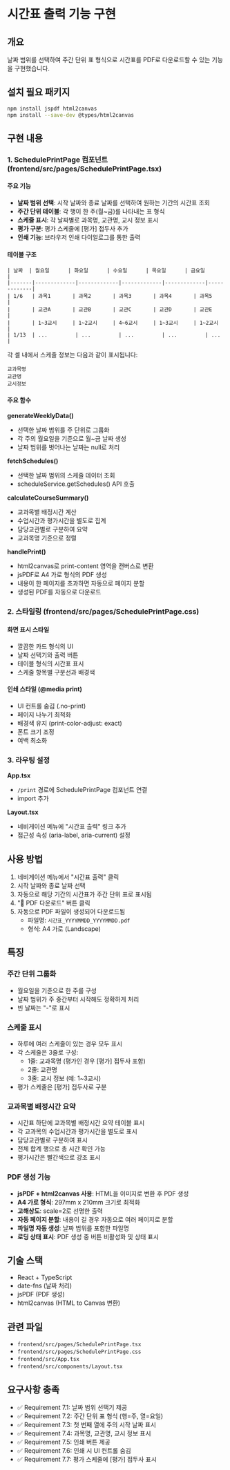 # 시간표 출력 기능 구현

## 개요
날짜 범위를 선택하여 주간 단위 표 형식으로 시간표를 PDF로 다운로드할 수 있는 기능을 구현했습니다.

## 설치 필요 패키지
```bash
npm install jspdf html2canvas
npm install --save-dev @types/html2canvas
```

## 구현 내용

### 1. SchedulePrintPage 컴포넌트 (frontend/src/pages/SchedulePrintPage.tsx)

#### 주요 기능
- **날짜 범위 선택**: 시작 날짜와 종료 날짜를 선택하여 원하는 기간의 시간표 조회
- **주간 단위 테이블**: 각 행이 한 주(월~금)를 나타내는 표 형식
- **스케줄 표시**: 각 날짜별로 과목명, 교관명, 교시 정보 표시
- **평가 구분**: 평가 스케줄에 [평가] 접두사 추가
- **인쇄 기능**: 브라우저 인쇄 다이얼로그를 통한 출력

#### 테이블 구조
```
| 날짜  | 월요일      | 화요일      | 수요일      | 목요일      | 금요일      |
|-------|-------------|-------------|-------------|-------------|-------------|
| 1/6   | 과목1       | 과목2       | 과목3       | 과목4       | 과목5       |
|       | 교관A       | 교관B       | 교관C       | 교관D       | 교관E       |
|       | 1~3교시     | 1~2교시     | 4~6교시     | 1~3교시     | 1~2교시     |
| 1/13  | ...         | ...         | ...         | ...         | ...         |
```

각 셀 내에서 스케줄 정보는 다음과 같이 표시됩니다:
```
교과목명
교관명
교시정보
```

#### 주요 함수

**generateWeeklyData()**
- 선택한 날짜 범위를 주 단위로 그룹화
- 각 주의 월요일을 기준으로 월~금 날짜 생성
- 날짜 범위를 벗어나는 날짜는 null로 처리

**fetchSchedules()**
- 선택한 날짜 범위의 스케줄 데이터 조회
- scheduleService.getSchedules() API 호출

**calculateCourseSummary()**
- 교과목별 배정시간 계산
- 수업시간과 평가시간을 별도로 집계
- 담당교관별로 구분하여 요약
- 교과목명 기준으로 정렬

**handlePrint()**
- html2canvas로 print-content 영역을 캔버스로 변환
- jsPDF로 A4 가로 형식의 PDF 생성
- 내용이 한 페이지를 초과하면 자동으로 페이지 분할
- 생성된 PDF를 자동으로 다운로드

### 2. 스타일링 (frontend/src/pages/SchedulePrintPage.css)

#### 화면 표시 스타일
- 깔끔한 카드 형식의 UI
- 날짜 선택기와 출력 버튼
- 테이블 형식의 시간표 표시
- 스케줄 항목별 구분선과 배경색

#### 인쇄 스타일 (@media print)
- UI 컨트롤 숨김 (.no-print)
- 페이지 나누기 최적화
- 배경색 유지 (print-color-adjust: exact)
- 폰트 크기 조정
- 여백 최소화

### 3. 라우팅 설정

**App.tsx**
- `/print` 경로에 SchedulePrintPage 컴포넌트 연결
- import 추가

**Layout.tsx**
- 네비게이션 메뉴에 "시간표 출력" 링크 추가
- 접근성 속성 (aria-label, aria-current) 설정

## 사용 방법

1. 네비게이션 메뉴에서 "시간표 출력" 클릭
2. 시작 날짜와 종료 날짜 선택
3. 자동으로 해당 기간의 시간표가 주간 단위 표로 표시됨
4. "📄 PDF 다운로드" 버튼 클릭
5. 자동으로 PDF 파일이 생성되어 다운로드됨
   - 파일명: `시간표_YYYYMMDD_YYYYMMDD.pdf`
   - 형식: A4 가로 (Landscape)

## 특징

### 주간 단위 그룹화
- 월요일을 기준으로 한 주를 구성
- 날짜 범위가 주 중간부터 시작해도 정확하게 처리
- 빈 날짜는 "-"로 표시

### 스케줄 표시
- 하루에 여러 스케줄이 있는 경우 모두 표시
- 각 스케줄은 3줄로 구성:
  - 1줄: 교과목명 (평가인 경우 [평가] 접두사 포함)
  - 2줄: 교관명
  - 3줄: 교시 정보 (예: 1~3교시)
- 평가 스케줄은 [평가] 접두사로 구분

### 교과목별 배정시간 요약
- 시간표 하단에 교과목별 배정시간 요약 테이블 표시
- 각 교과목의 수업시간과 평가시간을 별도로 표시
- 담당교관별로 구분하여 표시
- 전체 합계 행으로 총 시간 확인 가능
- 평가시간은 빨간색으로 강조 표시

### PDF 생성 기능
- **jsPDF + html2canvas 사용**: HTML을 이미지로 변환 후 PDF 생성
- **A4 가로 형식**: 297mm x 210mm 크기로 최적화
- **고해상도**: scale=2로 선명한 출력
- **자동 페이지 분할**: 내용이 길 경우 자동으로 여러 페이지로 분할
- **파일명 자동 생성**: 날짜 범위를 포함한 파일명
- **로딩 상태 표시**: PDF 생성 중 버튼 비활성화 및 상태 표시

## 기술 스택
- React + TypeScript
- date-fns (날짜 처리)
- jsPDF (PDF 생성)
- html2canvas (HTML to Canvas 변환)

## 관련 파일
- `frontend/src/pages/SchedulePrintPage.tsx`
- `frontend/src/pages/SchedulePrintPage.css`
- `frontend/src/App.tsx`
- `frontend/src/components/Layout.tsx`

## 요구사항 충족
- ✅ Requirement 7.1: 날짜 범위 선택기 제공
- ✅ Requirement 7.2: 주간 단위 표 형식 (행=주, 열=요일)
- ✅ Requirement 7.3: 첫 번째 열에 주의 시작 날짜 표시
- ✅ Requirement 7.4: 과목명, 교관명, 교시 정보 표시
- ✅ Requirement 7.5: 인쇄 버튼 제공
- ✅ Requirement 7.6: 인쇄 시 UI 컨트롤 숨김
- ✅ Requirement 7.7: 평가 스케줄에 [평가] 접두사 표시

